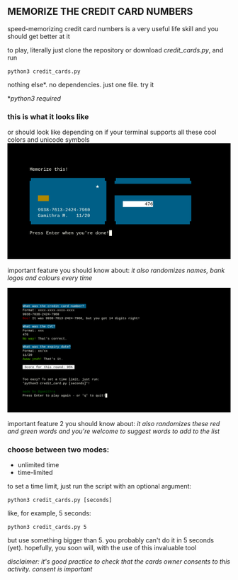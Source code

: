 ## MEMORIZE THE CREDIT CARD NUMBERS

speed-memorizing credit card numbers is a very useful life skill and you should get better at it

to play, literally just clone the repository or download *credit_cards.py*, and run

    python3 credit_cards.py
nothing else*. no dependencies. just one file. try it

**python3 required*


### this is what it looks like
or should look like depending on if your terminal supports all these cool colors and unicode symbols
![this is the first screenshot](/images/image1.png)

important feature you should know about: *it also randomizes names, bank logos and colours every time*

![this is the second screenshot](/images/image2.png)

important feature 2 you should know about: *it also randomizes these red and green words and you're welcome to suggest words to add to the list*


### choose between two modes:
 - unlimited time
 - time-limited

to set a time limit, just run the script with an optional argument:

    python3 credit_cards.py [seconds]

like, for example, 5 seconds:

    python3 credit_cards.py 5
  but use something bigger than 5. you probably can't do it in 5 seconds (yet). hopefully, you soon will, with the use of this invaluable tool



*disclaimer: it's good practice to check that the cards owner consents to this activity. consent is important*
